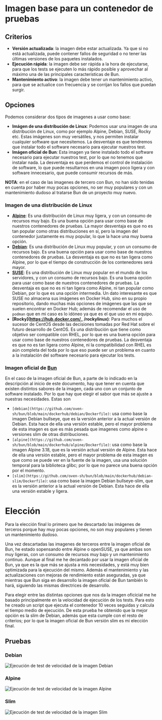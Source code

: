 
# Imagen base para un contenedor de pruebas

## Criterios

- **Versión actualizada**: la imagen debe estar actualizada. Ya que si no está
    actualizada, puede contener fallos de seguridad o no tener las últimas
    versiones de los paquetes instalados.
- **Ejecución rápida**: la imagen debe ser rápida a la hora de ejecutarse,
    para que los tests se ejecuten lo más rápido posible y aprovechar al máximo
    una de las principales características de Bun.
- **Mantenimiento activo**: la imagen debe tener un mantenimiento activo, para
  que se actualice con frecuencia y se corrijan los fallos que puedan surgir.

## Opciones

Podemos considerar dos tipos de imagenes a usar como base:

- **Imágen de una distribución de Linux**: Podemos usar una imagen de una
  distribución de Linux, como por ejemplo Alpine, Debian, SUSE, Rocky etc. Estas
  imágenes son muy versátiles, y nos permiten instalar cualquier software que
  necesitemos. La desventaje es que tendremos que instalar todo el software
  necesario para ejecutar nuestros test.
- **Imágen oficial de Bun**: Esta imagen ya tiene instalado todo el software
  necesario para ejecutar nuestros test, por lo que no tenemos que instalar
  nada. La desventaja es que perdemos el control de instalación de software,
  lo que puede resultarnos en una imagen poco ligera y con software innecesario,
  que puede consumir recursos de más.

**NOTA**: en el caso de las imagenes de tercero con Bun, no han sido tenidas en
cuenta por haber muy pocas opciones, no ser muy populares y con un mantenimiento
dudoso al tratarse Bun de un proyecto muy nuevo.

### Imagen de una distribución de Linux

- **[Alpine](https://hub.docker.com/_/alpine)**: Es una distribución de Linux muy ligera, y con un consumo de
  recursos muy bajo. Es una buena opción para usar como base de nuestros
  contenedores de pruebas. La mayor desventaja es que no es tan popular como otras
  distribuciones en sí, pero la imagen del contenedor justamente es muy popular,
  lo que la hace una muy buena opción.
- **[Debian](https://hub.docker.com/_/debian)**: Es una distribución de Linux muy popular, y con un consumo de
  recursos bajo. Es una buena opción para usar como base de nuestros
  contenedores de pruebas. La desventaja es que no es tan ligera como Alpine,
  por lo que el tiempo de construcción de los contenedores será mayor.
- **[SUSE](https://registry.suse.com/)**: Es una distribución de Linux muy popular en el mundo de los servidores,
  y con un consumo de recursos bajo. Es una buena opción para usar como base 
  de nuestros contenedores de pruebas. La desventaja es que no es ni tan ligera 
  como Alpine, ni tan popular como Debian, por lo que es una opción intermedia.
  Un dato interesante es que SUSE no almacena sus imágenes en Docker Hub, sino 
  en su propio repositorio, dando muchas más opciones de imágenes que las que
  se suelen encontrar en Docker Hub; además de recomendar el uso de `podman`
  que en mi caso es lo idóneo ya que es el que uso en mi equipo.
- **[Rocky](https://hub.docker.com/_ /rockylinux)**: Para muchos el sucesor de CentOS desde las decisiones tomadas
  por Red Hat sobre el futuro desarrollo de CentOS. Es una distribución que
  tiene como objetivo ser compatible con RHEL, por lo que es una buena opción
  para usar como base de nuestros contenedores de pruebas. La desventaja es
  que no es tan ligera como Alpine, ni la compatibilidad con RHEL es aún
  completa del toda por lo que eso puede ser un problema en cuanto a la instalación
  del software necesario para ejecutar los tests.

### Imagen oficial de [Bun](https://hub.docker.com/r/oven/bun)

En el caso de la imagen oficial de Bun, a parte de lo indicado en la descripción
al inicio de este documento, hay que tener en cuenta que existen distintos sabores
de la imagen, cada uno con un conjunto de software instalado. Por lo que hay que
elegir el sabor que más se ajuste a nuestras necesidades. Estas son

- `[debian](https://github.com/oven-sh/bun/blob/main/dockerhub/debian/Dockerfile)`: usa como base
    la imagen Debian bullseye, que es la versión anterior a la actual versión de Debian.
    Esta hace de ella una versión estable, pero el mayor problema de esta imagen es que es
    más pesada que imagenes como alpine o versiones slim de otras distribuciones.
- `[alpine](https://github.com/oven-sh/bun/blob/main/dockerhub/alpine/Dockerfile)`: usa como base
    la imagen Alpine 3.18, que es la versión actual versión de Alpine. Esta hace de ella una versión
    estable, pero el mayor problema de esta imagen es que como se puede ver en la fuente de la imagen,
    usa una solución temporal para la biblioteca glibc; por lo que no parece una buena opción por el
    momento.
- `[slim](https://github.com/oven-sh/bun/blob/main/dockerhub/debian-slim/Dockerfile)`: usa como base
    la imagen Debian bullseye-slim, que es la versión anterior a la actual versión de Debian.
    Esta hace de ella una versión estable y ligera.

# Elección

Para la elección final lo primero que he descartado las imágenes de terceros porque hay muy pocas
opciones, no son muy populares y tienen un mantenimiento dudoso.

Una vez descartadas las imagenes de terceros entre la imagen oficial de Bun, he estado sopensando
entre Alpine o openSUSE, ya que ambas son muy ligeras, con un consumo de recursos muy bajo y un mantenimiento
continuo. Aunque al final me he decantado por usar la imagen oficial de Bun, ya que es la que más se
ajusta a mis necesidades, y está muy bien optimizada para la ejecución del mismo. Además el mantenimiento
y las actualizaciones con mejoras de rendimiento están aseguradas, ya que mientras que Bun siga en desarrollo
la imagen oficial de Bun también lo hará, siguiendo las mismas directrices de desarrollo.

Para elegir entre las distintas opciones que nos da la imagen oficicial me he basado principalmente en
la velocidad de ejecución de los tests. Para esto he creado un script que ejecuta el contenedor 10
veces seguidas y calcula el tiempo medio de ejecución. De esta prueba he obtenido que la mejor opción es
la slim de Debian, además que esta cumple con el resto de criterios; por lo que la imagen oficial de Bun
versión slim es mi elección final.

## Pruebas

### Debian

![Ejecución de test de velocidad de la imagen Debian](./images/vel_test_debian.png)

### Alpine

![Ejecución de test de velocidad  de la imagen Alpine](./images/vel_test_alpine.png)

### Slim

![Ejecución de test de velocidad  de la imagen Slim](./images/vel_test_slim.png)

